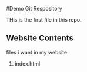 #Demo Git Respository 

THis is the first file in this repo.

## Website Contents

files i want in my website
1. index.html
